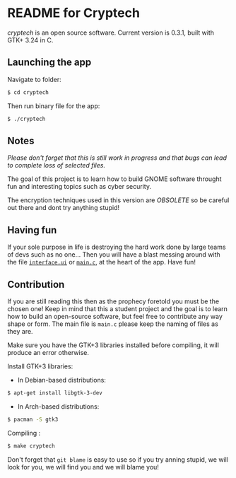 README for Cryptech 
========================
*cryptech* is an open source software. Current version is 0.3.1, built with GTK+ 3.24 in C.

## Launching the app
Navigate to folder:
```bash
$ cd cryptech
```

Then run binary file for the app:
```bash
$ ./cryptech
```

## Notes

*Please don't forget that this is still work in progress and that bugs can lead to complete loss of selected files.*

The goal of this project is to learn how to build GNOME software throught fun and interesting topics such as cyber security.

The encryption techniques used in this version are *OBSOLETE* so be careful out there and dont try anything stupid! 

## Having fun 
If your sole purpose in life is destroying the hard work done by large teams of devs such as no one…
Then you will have a blast messing around with the file [`interface.ui`](./interface.ui) or [`main.c`](./main.c), at the heart of the app.
Have fun!

## Contribution
If you are still reading this then as the prophecy foretold you must be the chosen one! Keep in mind that this a student project and the goal is to learn how to build an open-source software, but feel free to contribute any way shape or form. The main file is `main.c` please keep the naming of files as they are.

Make sure you have the GTK+3 libraries installed before compiling, it will produce an error otherwise.

Install GTK+3 libraries:

- In Debian-based distributions:
```bash
$ apt-get install libgtk-3-dev
```
- In Arch-based distributions:
```bash
$ pacman -S gtk3
```

Compiling :
```bash
$ make cryptech
```

Don't forget that `git blame` is easy to use so if you try anning stupid, we will look for you, we will find you and we will blame you!
